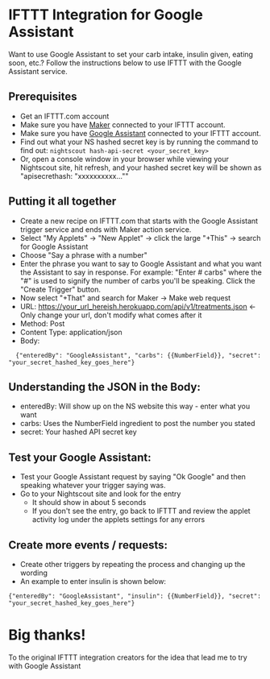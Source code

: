 # IFTTT Integration for Google Assistant

Want to use Google Assistant to set your carb intake, insulin given, eating soon, etc.? Follow the instructions below to use IFTTT with the Google Assistant service.

## Prerequisites

* Get an IFTTT.com account
* Make sure you have [Maker](https://www.ifttt.com/maker) connected to your IFTTT account.
* Make sure you have [Google Assistant](https://www.ifttt.com/google_assistant) connected to your IFTTT account.
* Find out what your NS hashed secret key is by running the command to find out: `nightscout hash-api-secret <your_secret_key>`
* Or, open a console window in your browser while viewing your Nightscout site, hit refresh, and your hashed secret key will be shown as "apisecrethash: "xxxxxxxxxx...""

## Putting it all together

* Create a new recipe on IFTTT.com that starts with the Google Assistant trigger service and ends with Maker action service.
* Select "My Applets" -> "New Applet" -> click the large "+This" -> search for Google Assistant
* Choose "Say a phrase with a number"
* Enter the phrase you want to say to Google Assistant and what you want the Assistant to say in response. For example: "Enter # carbs" where the "#" is used to signify the number of carbs you'll be speaking. Click the "Create Trigger" button.
* Now select "+That" and search for Maker -> Make web request
* URL:  https://your_url_hereish.herokuapp.com/api/v1/treatments.json <- Only change your url, don't modify what comes after it
* Method: Post
* Content Type: application/json
* Body:
```
  {"enteredBy": "GoogleAssistant", "carbs": {{NumberField}}, "secret": "your_secret_hashed_key_goes_here"}
```

## Understanding the JSON in the Body:

* enteredBy: Will show up on the NS website this way - enter what you want
* carbs: Uses the NumberField ingredient to post the number you stated
* secret: Your hashed API secret key

## Test your Google Assistant:

* Test your Google Assistant request by saying "Ok Google" and then speaking whatever your trigger saying was.
* Go to your Nightscout site and look for the entry
  * It should show in about 5 seconds
  * If you don't see the entry, go back to IFTTT and review the applet activity log under the applets settings for any errors

## Create more events / requests:

* Create other triggers by repeating the process and changing up the wording  
* An example to enter insulin is shown below:
```
{"enteredBy": "GoogleAssistant", "insulin": {{NumberField}}, "secret": "your_secret_hashed_key_goes_here"}
```

# Big thanks!
To the original IFTTT integration creators for the idea that lead me to try with Google Assistant
